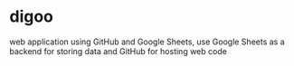 # digoo
web application using GitHub and Google Sheets, use Google Sheets as a backend for storing data and GitHub for hosting web code
